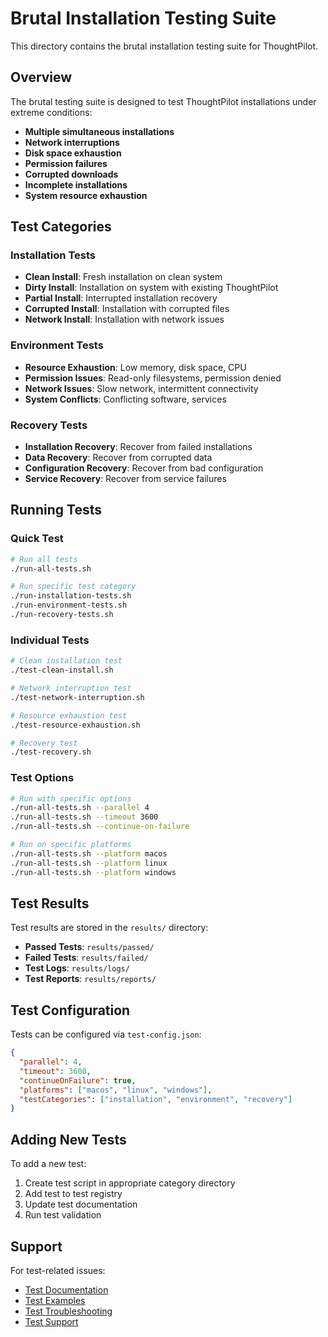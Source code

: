 # Brutal Installation Testing Suite

This directory contains the brutal installation testing suite for ThoughtPilot.

## Overview

The brutal testing suite is designed to test ThoughtPilot installations under extreme conditions:

- **Multiple simultaneous installations**
- **Network interruptions**
- **Disk space exhaustion**
- **Permission failures**
- **Corrupted downloads**
- **Incomplete installations**
- **System resource exhaustion**

## Test Categories

### Installation Tests
- **Clean Install**: Fresh installation on clean system
- **Dirty Install**: Installation on system with existing ThoughtPilot
- **Partial Install**: Interrupted installation recovery
- **Corrupted Install**: Installation with corrupted files
- **Network Install**: Installation with network issues

### Environment Tests
- **Resource Exhaustion**: Low memory, disk space, CPU
- **Permission Issues**: Read-only filesystems, permission denied
- **Network Issues**: Slow network, intermittent connectivity
- **System Conflicts**: Conflicting software, services

### Recovery Tests
- **Installation Recovery**: Recover from failed installations
- **Data Recovery**: Recover from corrupted data
- **Configuration Recovery**: Recover from bad configuration
- **Service Recovery**: Recover from service failures

## Running Tests

### Quick Test

```bash
# Run all tests
./run-all-tests.sh

# Run specific test category
./run-installation-tests.sh
./run-environment-tests.sh
./run-recovery-tests.sh
```

### Individual Tests

```bash
# Clean installation test
./test-clean-install.sh

# Network interruption test
./test-network-interruption.sh

# Resource exhaustion test
./test-resource-exhaustion.sh

# Recovery test
./test-recovery.sh
```

### Test Options

```bash
# Run with specific options
./run-all-tests.sh --parallel 4
./run-all-tests.sh --timeout 3600
./run-all-tests.sh --continue-on-failure

# Run on specific platforms
./run-all-tests.sh --platform macos
./run-all-tests.sh --platform linux
./run-all-tests.sh --platform windows
```

## Test Results

Test results are stored in the `results/` directory:

- **Passed Tests**: `results/passed/`
- **Failed Tests**: `results/failed/`
- **Test Logs**: `results/logs/`
- **Test Reports**: `results/reports/`

## Test Configuration

Tests can be configured via `test-config.json`:

```json
{
  "parallel": 4,
  "timeout": 3600,
  "continueOnFailure": true,
  "platforms": ["macos", "linux", "windows"],
  "testCategories": ["installation", "environment", "recovery"]
}
```

## Adding New Tests

To add a new test:

1. Create test script in appropriate category directory
2. Add test to test registry
3. Update test documentation
4. Run test validation

## Support

For test-related issues:
- [Test Documentation](./docs/)
- [Test Examples](./examples/)
- [Test Troubleshooting](./troubleshooting.md)
- [Test Support](mailto:test-support@thoughtpilot.ai)
